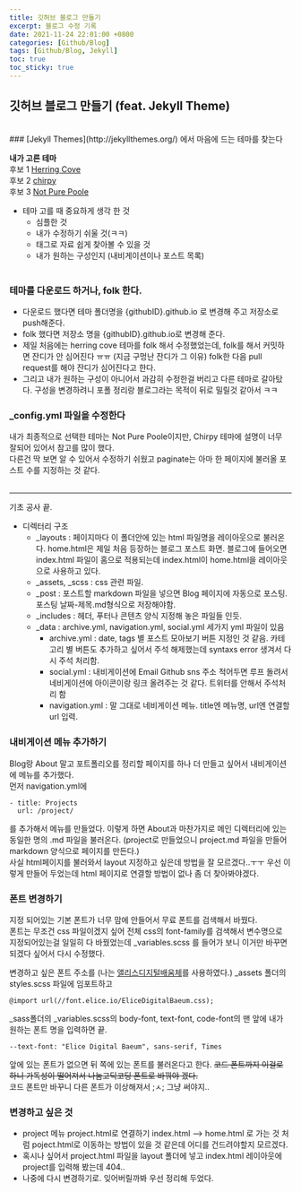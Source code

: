 ```yaml
---
title: 깃허브 블로그 만들기
excerpt: 블로그 수정 기록
date: 2021-11-24 22:01:00 +0800
categories: [Github/Blog]
tags: [Github/Blog, Jekyll]
toc: true
toc_sticky: true
---
```


## 깃허브 블로그 만들기 (feat. Jekyll Theme)
<br>
### [Jekyll Themes](http://jekyllthemes.org/) 에서 마음에 드는 테마를 찾는다 <br>

**내가 고른 테마**<br>
후보 1 [Herring Cove](https://github.com/arnp/herring-cove) <br>
후보 2 [chirpy](http://jekyllthemes.org/themes/jekyll-theme-chirpy/) <br>
후보 3 [Not Pure Poole](http://jekyllthemes.org/themes/not-pure-poole/) <br>
	
* 테마 고를 때 중요하게 생각 한 것 
	* 심플한 것<br>
	* 내가 수정하기 쉬울 것(ㅋㅋ)<br>
	* 태그로 자료 쉽게 찾아볼 수 있을 것<br>
	* 내가 원하는 구성인지 (내비게이션이나 포스트 목록)
	<br>
    
### 테마를 다운로드 하거나, folk 한다. 
* 다운로드 했다면 테마 폴더명을 {githubID}.github.io 로 변경해 주고 저장소로 push해준다.<br>
* folk 했다면 저장소 명을 {githubID}.github.io로 변경해 준다.<br>
* 제일 처음에는 herring cove 테마를 folk 해서 수정했었는데, folk를 해서 커밋하면 잔디가 안 심어진다 ㅠㅠ (지금 구멍난 잔디가 그 이유) folk한 다음 pull request를 해야 잔디가 심어진다고 한다.<br>
* 그리고 내가 원하는 구성이 아니어서 과감히 수정한걸 버리고 다른 테마로 갈아탔다. 구성을 변경하려니 포폴 정리랑 블로그라는 목적이 뒤로 밀릴것 같아서 ㅋㅋ<br>
    
### _config.yml 파일을 수정한다
내가 최종적으로 선택한 테마는 Not Pure Poole이지만, Chirpy 테마에 설명이 너무 잘되어 있어서 참고를 많이 했다.<br>
다른건 딱 보면 알 수 있어서 수정하기 쉬웠고 paginate는 아마 한 페이지에 불러올 포스트 수를 지정하는 것 같다.<br>
<br>

*** 

기초 공사 끝.

* 디렉터리 구조 <br>
	* _layouts : 페이지마다 이 폴더안에 있는 html 파일명을 레이아웃으로 불러온다. home.html은 제일 처음 등장하는 블로그 포스트 화면. 블로그에 들어오면 index.html 파일이 홈으로 적용되는데 index.html이 home.html을 레이아웃으로 사용하고 있다.<br>
	* _assets, _scss : css 관련 파일.<br>
	* _post : 포스트할 markdown 파일을 넣으면 Blog 페이지에 자동으로 포스팅. 포스팅 날짜-제목.md형식으로 저장해야함. <br>
	* _includes : 헤더, 푸터나 콘텐츠 양식 지정해 놓은 파일들 인듯.<br>
	* _data : archive.yml, navigation.yml, social.yml 세가지 yml 파일이 있음<br>
		* archive.yml : date, tags 별 포스트 모아보기 버튼 지정인 것 같음. 카테고리 별 버튼도 추가하고 싶어서 주석 해제했는데 syntaxs error 생겨서 다시 주석 처리함.<br>
		* social.yml : 내비게이션에 Email Github sns 주소 적어두면 루프 돌려서 네비게이션에 아이콘이랑 링크 올려주는 것 같다. 트위터를 안해서 주석처리 함 <br>
		* navigation.yml : 말 그대로 네비게이션 메뉴. title엔 메뉴명, url엔 연결할 url 입력.<br>


### 내비게이션 메뉴 추가하기
Blog랑 About 말고 포트폴리오를 정리할 페이지를 하나 더 만들고 싶어서 내비게이션에 메뉴를 추가했다.<br>
먼저 navigation.yml에 
```
- title: Projects
  url: /project/
  ```
를 추가해서 메뉴를 만들었다. 이렇게 하면 About과 마찬가지로 메인 디렉터리에 있는 동일한 명의 .md 파일을 불러온다. (project로 만들었으니 project.md 파일을 만들어 markdown 양식으로 페이지를 만든다.)<br> 
사실 html페이지를 불러와서 layout 지정하고 싶은데 방법을 잘 모르겠다..ㅜㅜ 우선 이렇게 만들어 두었는데 html 페이지로 연결할 방법이 없나 좀 더 찾아봐야겠다.<br>


### 폰트 변경하기
지정 되어있는 기본 폰트가 너무 맘에 안들어서 무료 폰트를 검색해서 바꿨다. <br>
폰트는 무조건 css 파일이겠지 싶어 전체 css의 font-family를 검색해서 변수명으로 지정되어있는걸 일일히 다 바꿨었는데 _variables.scss 를 들어가 보니 이거만 바꾸면 되겠다 싶어서 다시 수정했다.<br>

변경하고 싶은 폰트 주소를 (나는 [앨리스디지털배움체](https://noonnu.cc/font_page/671)를 사용하였다.) _assets 폴더의 styles.scss 파일에 임포트하고

```
@import url(//font.elice.io/EliceDigitalBaeum.css);
```

_sass폴더의 _variables.scss의 body-font, text-font, code-font의 맨 앞에 내가 원하는 폰트 명을 입력하면 끝.

```
--text-font: "Elice Digital Baeum", sans-serif, Times
```

앞에 있는 폰트가 없으면 뒤 쪽에 있는 폰트를 불러온다고 한다. ~~코드 폰트까지 이걸로 하니 가독성이 떨어져서 나눔고딕코딩 폰트로 바꿔야 겠다.~~<br> 코드 폰트만 바꾸니 다른 폰트가 이상해져서 ;ㅅ; 그냥 써야지..


### 변경하고 싶은 것
* project 메뉴 project.html로 연결하기 index.html --> home.html 로 가는 것 처럼 poject.html로 이동하는 방법이 있을 것 같은데 어디를 건드려야할지 모르겠다.<br>
* 혹시나 싶어서 project.html 파일을 layout 폴더에 넣고 index.html 레이아웃에 project를 입력해 봤는데 404..<br>
* 나중에 다시 변경하기로. 잊어버릴까봐 우선 정리해 두었다.<br>